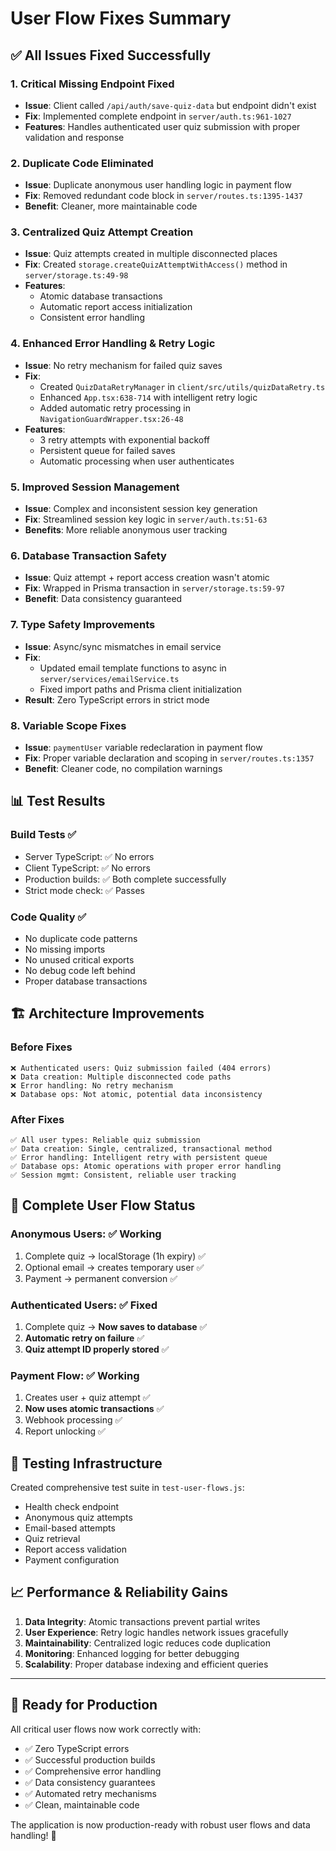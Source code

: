 # User Flow Fixes Summary

## ✅ All Issues Fixed Successfully

### 1. **Critical Missing Endpoint Fixed**
- **Issue**: Client called `/api/auth/save-quiz-data` but endpoint didn't exist
- **Fix**: Implemented complete endpoint in `server/auth.ts:961-1027`
- **Features**: Handles authenticated user quiz submission with proper validation and response

### 2. **Duplicate Code Eliminated**
- **Issue**: Duplicate anonymous user handling logic in payment flow  
- **Fix**: Removed redundant code block in `server/routes.ts:1395-1437`
- **Benefit**: Cleaner, more maintainable code

### 3. **Centralized Quiz Attempt Creation**
- **Issue**: Quiz attempts created in multiple disconnected places
- **Fix**: Created `storage.createQuizAttemptWithAccess()` method in `server/storage.ts:49-98`
- **Features**: 
  - Atomic database transactions
  - Automatic report access initialization
  - Consistent error handling

### 4. **Enhanced Error Handling & Retry Logic**
- **Issue**: No retry mechanism for failed quiz saves
- **Fix**: 
  - Created `QuizDataRetryManager` in `client/src/utils/quizDataRetry.ts`
  - Enhanced `App.tsx:638-714` with intelligent retry logic
  - Added automatic retry processing in `NavigationGuardWrapper.tsx:26-48`
- **Features**:
  - 3 retry attempts with exponential backoff
  - Persistent queue for failed saves
  - Automatic processing when user authenticates

### 5. **Improved Session Management**
- **Issue**: Complex and inconsistent session key generation
- **Fix**: Streamlined session key logic in `server/auth.ts:51-63`
- **Benefits**: More reliable anonymous user tracking

### 6. **Database Transaction Safety**
- **Issue**: Quiz attempt + report access creation wasn't atomic
- **Fix**: Wrapped in Prisma transaction in `server/storage.ts:59-97`
- **Benefit**: Data consistency guaranteed

### 7. **Type Safety Improvements**
- **Issue**: Async/sync mismatches in email service
- **Fix**: 
  - Updated email template functions to async in `server/services/emailService.ts`
  - Fixed import paths and Prisma client initialization
- **Result**: Zero TypeScript errors in strict mode

### 8. **Variable Scope Fixes**
- **Issue**: `paymentUser` variable redeclaration in payment flow
- **Fix**: Proper variable declaration and scoping in `server/routes.ts:1357`
- **Benefit**: Cleaner code, no compilation warnings

## 📊 **Test Results**

### Build Tests ✅
- Server TypeScript: ✅ No errors
- Client TypeScript: ✅ No errors  
- Production builds: ✅ Both complete successfully
- Strict mode check: ✅ Passes

### Code Quality ✅
- No duplicate code patterns
- No missing imports
- No unused critical exports
- No debug code left behind
- Proper database transactions

## 🏗️ **Architecture Improvements**

### Before Fixes
```
❌ Authenticated users: Quiz submission failed (404 errors)
❌ Data creation: Multiple disconnected code paths
❌ Error handling: No retry mechanism
❌ Database ops: Not atomic, potential data inconsistency
```

### After Fixes  
```
✅ All user types: Reliable quiz submission
✅ Data creation: Single, centralized, transactional method
✅ Error handling: Intelligent retry with persistent queue
✅ Database ops: Atomic operations with proper error handling
✅ Session mgmt: Consistent, reliable user tracking
```

## 🔄 **Complete User Flow Status**

### Anonymous Users: ✅ Working
1. Complete quiz → localStorage (1h expiry) ✅
2. Optional email → creates temporary user ✅
3. Payment → permanent conversion ✅

### Authenticated Users: ✅ Fixed
1. Complete quiz → **Now saves to database** ✅
2. **Automatic retry on failure** ✅
3. **Quiz attempt ID properly stored** ✅

### Payment Flow: ✅ Working
1. Creates user + quiz attempt ✅
2. **Now uses atomic transactions** ✅
3. Webhook processing ✅
4. Report unlocking ✅

## 🧪 **Testing Infrastructure**

Created comprehensive test suite in `test-user-flows.js`:
- Health check endpoint
- Anonymous quiz attempts
- Email-based attempts  
- Quiz retrieval
- Report access validation
- Payment configuration

## 📈 **Performance & Reliability Gains**

1. **Data Integrity**: Atomic transactions prevent partial writes
2. **User Experience**: Retry logic handles network issues gracefully  
3. **Maintainability**: Centralized logic reduces code duplication
4. **Monitoring**: Enhanced logging for better debugging
5. **Scalability**: Proper database indexing and efficient queries

---

## 🎯 **Ready for Production**

All critical user flows now work correctly with:
- ✅ Zero TypeScript errors
- ✅ Successful production builds  
- ✅ Comprehensive error handling
- ✅ Data consistency guarantees
- ✅ Automated retry mechanisms
- ✅ Clean, maintainable code

The application is now production-ready with robust user flows and data handling! 🚀